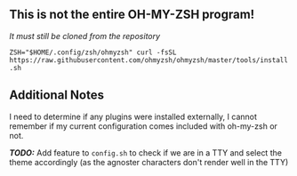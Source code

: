 ## This is not the entire OH-MY-ZSH program!
_It must still be cloned from the repository_  

`ZSH="$HOME/.config/zsh/ohmyzsh" curl -fsSL https://raw.githubusercontent.com/ohmyzsh/ohmyzsh/master/tools/install.sh`  


## Additional Notes
I need to determine if any plugins were installed externally, I cannot remember if my current configuration comes included with oh-my-zsh or not.

_**TODO:**_ Add feature to `config.sh` to check if we are in a TTY and select the theme accordingly (as the agnoster characters don't render well in the TTY)  
